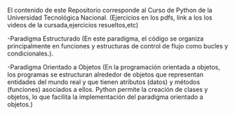 El contenido de este Repositorio corresponde
al Curso de Python de la Universidad Tecnológica
Nacional. (Ejercicios en los pdfs, link a los 
los videos de la cursada,ejercicios resueltos,etc)


-Paradigma Estructurado (En este paradigma, el código se organiza principalmente en funciones y estructuras de control de flujo como bucles y condicionales.).

-Paradigma Orientado a Objetos <POO> (En la programación orientada a objetos, los programas se estructuran alrededor de objetos que representan entidades del mundo real y que tienen atributos (datos) y métodos (funciones) asociados a ellos. Python permite la creación de clases y objetos, lo que facilita la implementación del paradigma orientado a objetos.)
